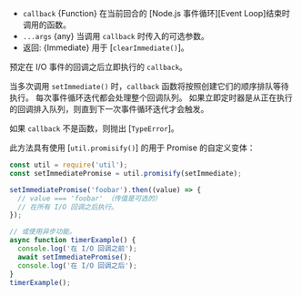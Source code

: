 <!-- YAML
added: v0.9.1
-->

* `callback` {Function} 在当前回合的 [Node.js 事件循环][Event Loop]结束时调用的函数。
* `...args` {any} 当调用 `callback` 时传入的可选参数。
* 返回: {Immediate} 用于 [`clearImmediate()`]。

预定在 I/O 事件的回调之后立即执行的 `callback`。

当多次调用 `setImmediate()` 时，`callback` 函数将按照创建它们的顺序排队等待执行。
每次事件循环迭代都会处理整个回调队列。
如果立即定时器是从正在执行的回调排入队列，则直到下一次事件循环迭代才会触发。

如果 `callback` 不是函数，则抛出 [`TypeError`]。

此方法具有使用 [`util.promisify()`] 的用于 Promise 的自定义变体：

```js
const util = require('util');
const setImmediatePromise = util.promisify(setImmediate);

setImmediatePromise('foobar').then((value) => {
  // value === 'foobar' （传值是可选的）
  // 在所有 I/O 回调之后执行。
});

// 或使用异步功能。
async function timerExample() {
  console.log('在 I/O 回调之前');
  await setImmediatePromise();
  console.log('在 I/O 回调之后');
}
timerExample();
```

